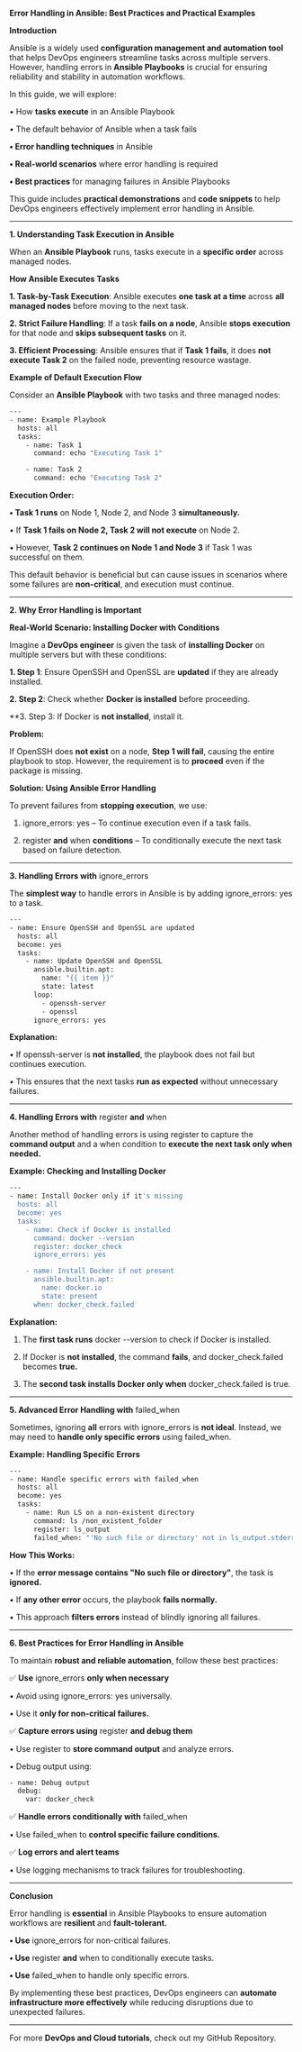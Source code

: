 **Error Handling in Ansible: Best Practices and Practical Examples**

**Introduction**

Ansible is a widely used **configuration management and automation tool** that helps DevOps engineers streamline tasks across multiple servers. However, handling errors in **Ansible Playbooks** is crucial for ensuring reliability and stability in automation workflows.

In this guide, we will explore:

•	How **tasks execute** in an Ansible Playbook

•	The default behavior of Ansible when a task fails

**•	Error handling techniques** in Ansible

**•	Real-world scenarios** where error handling is required

**•	Best practices** for managing failures in Ansible Playbooks

This guide includes **practical demonstrations** and **code snippets** to help DevOps engineers effectively implement error handling in Ansible.

---

**1. Understanding Task Execution in Ansible**

When an **Ansible Playbook** runs, tasks execute in a **specific order** across managed nodes.

**How Ansible Executes Tasks**

**1.	Task-by-Task Execution**: Ansible executes **one task at a time** across **all managed nodes** before moving to the next task.

**2.	Strict Failure Handling**: If a task **fails on a node**, Ansible **stops execution** for that node and **skips subsequent tasks** on it.

**3.	Efficient Processing**: Ansible ensures that if **Task 1 fails**, it does **not execute Task 2** on the failed node, preventing resource wastage.

**Example of Default Execution Flow**

Consider an **Ansible Playbook** with two tasks and three managed nodes:

```sh
---
- name: Example Playbook
  hosts: all
  tasks:
    - name: Task 1
      command: echo "Executing Task 1"

    - name: Task 2
      command: echo "Executing Task 2"
```

**Execution Order:**

**•	Task 1 runs** on Node 1, Node 2, and Node 3 **simultaneously.**

•	If **Task 1 fails on Node 2, Task 2 will not execute** on Node 2.

•	However, **Task 2 continues on Node 1 and Node 3** if Task 1 was successful on them.

This default behavior is beneficial but can cause issues in scenarios where some failures are **non-critical**, and execution must continue.

---

**2. Why Error Handling is Important**

**Real-World Scenario: Installing Docker with Conditions**

Imagine a **DevOps engineer** is given the task of **installing Docker** on multiple servers but with these conditions:

**1.	Step 1**: Ensure OpenSSH and OpenSSL are **updated** if they are already installed.

**2.	Step 2**: Check whether **Docker is installed** before proceeding.

**3.	Step 3: If Docker is **not installed**, install it.

**Problem:**

If OpenSSH does **not exist** on a node, **Step 1 will fail**, causing the entire playbook to stop. However, the requirement is to **proceed** even if the package is missing.

**Solution: Using Ansible Error Handling**

To prevent failures from **stopping execution**, we use:

1.	ignore_errors: yes – To continue execution even if a task fails.

2.	register **and** when **conditions** – To conditionally execute the next task based on failure detection.

---

**3. Handling Errors with** ignore_errors

The **simplest way** to handle errors in Ansible is by adding ignore_errors: yes to a task.

```sh
---
- name: Ensure OpenSSH and OpenSSL are updated
  hosts: all
  become: yes
  tasks:
    - name: Update OpenSSH and OpenSSL
      ansible.builtin.apt:
        name: "{{ item }}"
        state: latest
      loop:
        - openssh-server
        - openssl
      ignore_errors: yes
```

**Explanation:**

•	If openssh-server is **not installed**, the playbook does not fail but continues execution.

•	This ensures that the next tasks **run as expected** without unnecessary failures.

---

**4. Handling Errors with** register **and** when

Another method of handling errors is using register to capture the **command output** and a when condition to **execute the next task only when needed.**

**Example: Checking and Installing Docker**

```sh
---
- name: Install Docker only if it's missing
  hosts: all
  become: yes
  tasks:
    - name: Check if Docker is installed
      command: docker --version
      register: docker_check
      ignore_errors: yes

    - name: Install Docker if not present
      ansible.builtin.apt:
        name: docker.io
        state: present
      when: docker_check.failed
```

**Explanation:**

1.	The **first task runs** docker --version to check if Docker is installed.
  
2.	If Docker is **not installed**, the command **fails**, and docker_check.failed becomes **true.**

3.	The **second task installs Docker only when** docker_check.failed is true.

---

**5. Advanced Error Handling with** failed_when

Sometimes, ignoring **all** errors with ignore_errors is **not ideal**. Instead, we may need to **handle only specific errors** using failed_when.

**Example: Handling Specific Errors**

```sh
---
- name: Handle specific errors with failed_when
  hosts: all
  become: yes
  tasks:
    - name: Run LS on a non-existent directory
      command: ls /non_existent_folder
      register: ls_output
      failed_when: "'No such file or directory' not in ls_output.stderr"
```

**How This Works:**

•	If the **error message contains "No such file or directory"**, the task is **ignored.**

•	If **any other error** occurs, the playbook **fails normally.**

•	This approach **filters errors** instead of blindly ignoring all failures.

---

**6. Best Practices for Error Handling in Ansible**

To maintain **robust and reliable automation**, follow these best practices:

✅ **Use** ignore_errors **only when necessary**

•	Avoid using ignore_errors: yes universally.

•	Use it **only for non-critical failures.**

✅ **Capture errors using** register **and debug them**

•	Use register to **store command output** and analyze errors.

•	Debug output using:

```sh
- name: Debug output
  debug:
    var: docker_check
```

✅ **Handle errors conditionally with** failed_when

•	Use failed_when to **control specific failure conditions.**

✅ **Log errors and alert teams**

•	Use logging mechanisms to track failures for troubleshooting.

---

**Conclusion**

Error handling is **essential** in Ansible Playbooks to ensure automation workflows are **resilient** and **fault-tolerant.**

**•	Use** ignore_errors for non-critical failures.

**•	Use** register **and** when to conditionally execute tasks.

**•	Use** failed_when to handle only specific errors.

By implementing these best practices, DevOps engineers can **automate infrastructure more effectively** while reducing disruptions due to unexpected failures.

---

For more **DevOps and Cloud tutorials**, check out my GitHub Repository.
